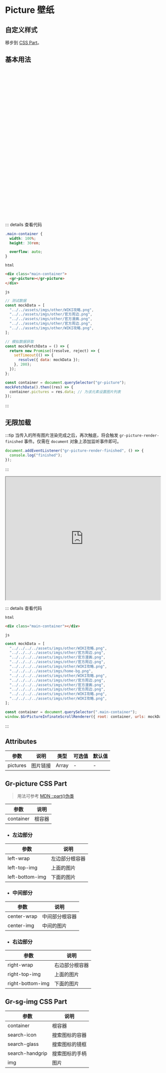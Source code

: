 <script setup> 
import { onMounted } from 'vue'

onMounted(() => { 
    import('../components/gr-picture/index.js').then(res => {

    const mockData = [
        "./imgs/other/WIKI攻略.png",
        "./imgs/other/官方周边.png",
        "./imgs/other/官方漫画.png",
        "./imgs/other/官方周边.png",
        "./imgs/other/WIKI攻略.png",
    ];

    const mockFetchData = () => {
        return new Promise((resolve, reject) => {
            setTimeout(() => {
                resolve({ data: mockData })
            }, 200);
        })
    }

    const container1 = document.querySelector("gr-picture");
    mockFetchData().then(res => {
        container1.pictures = res.data;
    })

    })
}) 
</script>

<style>
.main-container {
    width: 100%;
    height: 30rem;

    overflow: auto;
}
</style>

# Picture 壁纸

## 自定义样式

移步到 [CSS Part](#gr-picture-css-part)。

## 基本用法

<div class="main-container">
    <gr-picture></gr-picture>
</div>

::: details 查看代码

```css
.main-container {
  width: 100%;
  height: 30rem;

  overflow: auto;
}
```

`html`

```html
<div class="main-container">
  <gr-picture></gr-picture>
</div>
```

`js`

```js
// 测试数据
const mockData = [
  "../../assets/imgs/other/WIKI攻略.png",
  "../../assets/imgs/other/官方周边.png",
  "../../assets/imgs/other/官方漫画.png",
  "../../assets/imgs/other/官方周边.png",
  "../../assets/imgs/other/WIKI攻略.png",
];

// 模拟数据获取
const mockFetchData = () => {
  return new Promise((resolve, reject) => {
    setTimeout(() => {
      resolve({ data: mockData });
    }, 200);
  });
};

const container = document.querySelector("gr-picture");
mockFetchData().then((res) => {
  container.pictures = res.data; // 为该元素设置图片列表
});
```

:::

## 无限加载

:::tip
当传入的所有图片渲染完成之后，再次触底，将会触发 `gr-picture-render-finished` 事件。仅需在 `document` 对象上添加监听事件即可。

```js
document.addEventListener("gr-picture-render-finished", () => {
  console.log("finished");
});
```

:::

<iframe src="https://luminaqaq.github.io/GrayRaven/components/gr-picture/utils/renderer.html" width="100%" height="400px"></iframe>

::: details 查看代码

`html`

```html
<div class="main-container"></div>
```

`js`

```js
const mockData = [
  "../../../../assets/imgs/other/WIKI攻略.png",
  "../../../../assets/imgs/other/官方周边.png",
  "../../../../assets/imgs/other/官方漫画.png",
  "../../../../assets/imgs/other/官方周边.png",
  "../../../../assets/imgs/other/WIKI攻略.png",
  "../../../../assets/imgs/home-bg.png",
  "../../../../assets/imgs/other/WIKI攻略.png",
  "../../../../assets/imgs/other/官方周边.png",
  "../../../../assets/imgs/other/官方漫画.png",
  "../../../../assets/imgs/other/官方周边.png",
  "../../../../assets/imgs/other/WIKI攻略.png",
  "../../../../assets/imgs/other/WIKI攻略.png",
];

const container = document.querySelector(".main-container");
window.$GrPictureInfinateScrollRenderer({ root: container, urls: mockData });
```

:::

## Attributes

| 参数     | 说明     | 类型  | 可选值 | 默认值 |
| -------- | -------- | ----- | ------ | ------ |
| pictures | 图片链接 | Array | -      | -      |

## Gr-picture CSS Part

> 用法可参考 [MDN ::part()伪类](https://developer.mozilla.org/zh-CN/docs/Web/CSS/::part)

| 参数      | 说明   |
| --------- | ------ |
| container | 根容器 |

- ### 左边部分

| 参数            | 说明           |
| --------------- | -------------- |
| left-wrap       | 左边部分根容器 |
| left-top-img    | 上面的图片     |
| left-bottom-img | 下面的图片     |

- ### 中间部分

| 参数        | 说明           |
| ----------- | -------------- |
| center-wrap | 中间部分根容器 |
| center-img  | 中间的图片     |

- ### 右边部分

| 参数             | 说明           |
| ---------------- | -------------- |
| right-wrap       | 右边部分根容器 |
| right-top-img    | 上面的图片     |
| right-bottom-img | 下面的图片     |

## Gr-sg-img CSS Part

| 参数            | 说明           |
| --------------- | -------------- |
| container       | 根容器         |
| search-icon     | 搜索图标的容器 |
| search-glass    | 搜索图标的镜框 |
| search-handgrip | 搜索图标的手柄 |
| img             | 图片           |
